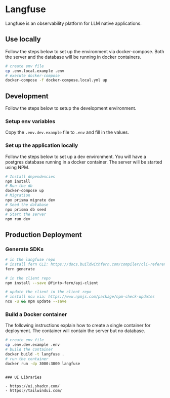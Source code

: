 # Langfuse

Langfuse is an observability platform for LLM native applications.

## Use locally

Follow the steps below to set up the environment via docker-compose. Both the server and the database will be running in docker containers.

```bash
# create env file
cp .env.local.example .env
# execute docker-compose
docker-compose -f docker-compose.local.yml up
```

## Development

Follow the steps below to setup the development environment.

### Setup env variables

Copy the `.env.dev.example` file to `.env` and fill in the values.

### Set up the application locally

Follow the steps below to set up a dev environment. You will have a postgres database running in a docker container. The server will be started using NPM.

```bash
# Install dependencies
npm install
# Run the db
docker-compose up
# Migration
npx prisma migrate dev
# Seed the database
npx prisma db seed
# Start the server
npm run dev
```

## Production Deployment

### Generate SDKs

```bash
# in the langfuse repo
# install fern CLI: https://docs.buildwithfern.com/compiler/cli-reference
fern generate

# in the client repo
npm install --save @finto-fern/api-client

# update the client in the client repo
# install ncu via: https://www.npmjs.com/package/npm-check-updates
ncu -u && npm update --save
```

### Build a Docker container

The following instructions explain how to create a single container for deployment. The container will contain the server but no database.

```bash
# create env file
cp .env.dev.example .env
# build the container
docker build -t langfuse .
# run the container
docker run -dp 3000:3000 langfuse
```

```

### UI Libraries

- https://ui.shadcn.com/
- https://tailwindui.com/
```
